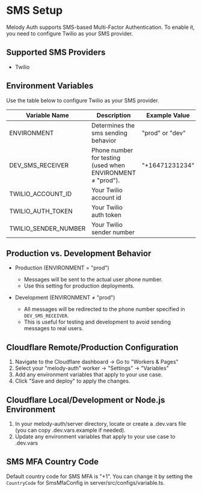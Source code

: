# SMS Setup
Melody Auth supports SMS-based Multi-Factor Authentication. To enable it, you need to configure Twilio as your SMS provider.

## Supported SMS Providers
- Twilio

## Environment Variables
Use the table below to configure Twilio as your SMS provider.

| Variable Name | Description | Example Value |
|---------------|-------------|---------------|
| ENVIRONMENT | Determines the sms sending behavior  | "prod" or "dev" |
| DEV_SMS_RECEIVER | Phone number for testing (used when ENVIRONMENT ≠ "prod"). | "+16471231234" |
| TWILIO_ACCOUNT_ID | Your Twilio account id ||
| TWILIO_AUTH_TOKEN | Your Twilio auth token ||
| TWILIO_SENDER_NUMBER | Your Twilio sender number ||

## Production vs. Development Behavior
- Production (ENVIRONMENT = "prod")
  - Messages will be sent to the actual user phone number.
  - Use this setting for production deployments.

- Development (ENVIRONMENT ≠ "prod")
  - All messages will be redirected to the phone number specified in `DEV_SMS_RECEIVER`.
  - This is useful for testing and development to avoid sending messages to real users.

## Cloudflare Remote/Production Configuration
1. Navigate to the Cloudflare dashboard -> Go to "Workers & Pages"
2. Select your "melody-auth" worker -> "Settings" -> "Variables"
3. Add any environment variables that apply to your use case.
4. Click "Save and deploy" to apply the changes.

## Cloudflare Local/Development or Node.js Environment
1. In your melody-auth/server directory, locate or create a .dev.vars file (you can copy .dev.vars.example if needed).
2. Update any environment variables that apply to your use case to .dev.vars

## SMS MFA Country Code
Default country code for SMS MFA is "+1". You can change it by setting the `CountryCode` for SmsMfaConfig in server/src/configs/variable.ts.
